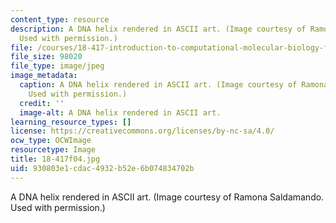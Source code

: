 ```yaml
---
content_type: resource
description: A DNA helix rendered in ASCII art. (Image courtesy of Ramona Saldamando.
  Used with permission.)
file: /courses/18-417-introduction-to-computational-molecular-biology-fall-2004/930803e1cdac4932b52e6b074834702b_18-417f04.jpg
file_size: 98020
file_type: image/jpeg
image_metadata:
  caption: A DNA helix rendered in ASCII art. (Image courtesy of Ramona Saldamando.
    Used with permission.)
  credit: ''
  image-alt: A DNA helix rendered in ASCII art.
learning_resource_types: []
license: https://creativecommons.org/licenses/by-nc-sa/4.0/
ocw_type: OCWImage
resourcetype: Image
title: 18-417f04.jpg
uid: 930803e1-cdac-4932-b52e-6b074834702b
---
```

A DNA helix rendered in ASCII art. (Image courtesy of Ramona Saldamando. Used with permission.)